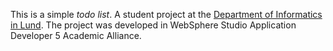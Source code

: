 This is a simple *todo list*. A student project at the [Department of Informatics in Lund](http://www.ics.lu.se). The project was developed in WebSphere Studio Application Developer 5 Academic Alliance. 
